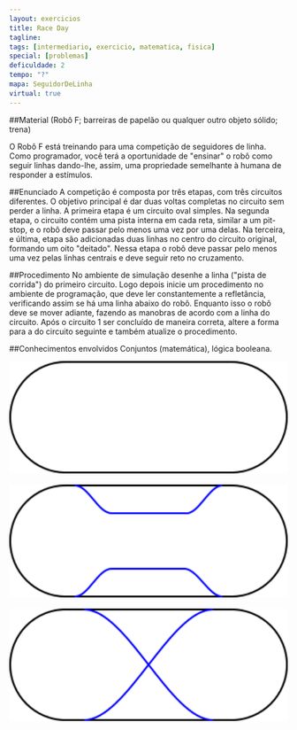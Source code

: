 ```yaml
---
layout: exercicios
title: Race Day
tagline:
tags: [intermediario, exercicio, matematica, fisica]
special: [problemas]
deficuldade: 2
tempo: "?"
mapa: SeguidorDeLinha
virtual: true
---
```


##Material
(Robô F; barreiras de papelão ou qualquer outro objeto sólido; trena)

O Robô F está treinando para uma competição de seguidores de linha. Como programador, você terá a oportunidade de "ensinar" o robô como seguir linhas dando-lhe, assim, uma propriedade semelhante à humana de responder a estímulos.

##Enunciado
A competição é composta por três etapas, com três circuitos diferentes. O objetivo principal é dar duas voltas completas no circuito sem perder a linha. A primeira etapa é um circuito oval simples. Na segunda etapa, o circuito contém uma pista interna em cada reta, similar a um pit-stop, e o robô deve passar pelo menos uma vez por uma delas. Na terceira, e última, etapa são adicionadas duas linhas no centro do circuito original, formando um oito "deitado". Nessa etapa o robô deve passar pelo menos uma vez pelas linhas centrais e deve seguir reto no cruzamento.


##Procedimento
No ambiente de simulação desenhe a linha ("pista de corrida") do primeiro circuito. Logo depois inicie um procedimento no ambiente de programação, que deve ler constantemente a refletância, verificando assim se há uma linha abaixo do robô. Enquanto isso o robô deve se mover adiante, fazendo as manobras de acordo com a linha do circuito. Após o circuito 1 ser concluído de maneira correta, altere a forma para a do circuito seguinte e também atualize o procedimento.

##Conhecimentos envolvidos
Conjuntos (matemática), lógica booleana.

<center>
<img width="700" src="/assets/img/exercicios/race_day_1.png">
</center>
</br>
<center>
<img width="700" src="/assets/img/exercicios/race_day_2.png">
</center>
</br>
<center>
<img width="700" src="/assets/img/exercicios/race_day_3.png">
</center>
